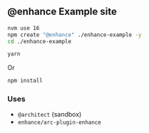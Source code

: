 ## @enhance Example site

```sh
nvm use 16
npm create "@enhance" ./enhance-example -y
cd ./enhance-example
```

```sh
yarn
```

Or 

```sh
npm install
```

### Uses

- `@architect` (sandbox)
- `enhance/arc-plugin-enhance`
